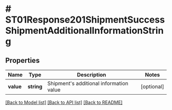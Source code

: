 # # ST01Response201ShipmentSuccessShipmentAdditionalInformationString

## Properties

Name | Type | Description | Notes
------------ | ------------- | ------------- | -------------
**value** | **string** | Shipment&#39;s additional information value | [optional]

[[Back to Model list]](../../README.md#models) [[Back to API list]](../../README.md#endpoints) [[Back to README]](../../README.md)
